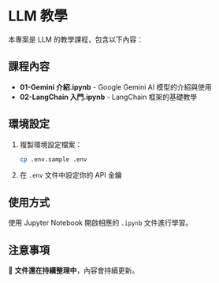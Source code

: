 # LLM 教學

本專案是 LLM 的教學課程，包含以下內容：

## 課程內容

- **01-Gemini 介紹.ipynb** - Google Gemini AI 模型的介紹與使用
- **02-LangChain 入門.ipynb** - LangChain 框架的基礎教學

## 環境設定

1. 複製環境設定檔案：
   ```bash
   cp .env.sample .env
   ```

2. 在 `.env` 文件中設定你的 API 金鑰

## 使用方式

使用 Jupyter Notebook 開啟相應的 `.ipynb` 文件進行學習。

## 注意事項

📝 **文件還在持續整理中**，內容會持續更新。
